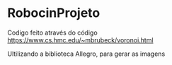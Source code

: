# RobocinProjeto

Codigo feito através do código https://www.cs.hmc.edu/~mbrubeck/voronoi.html

Ultilizando a biblioteca Allegro, para gerar as imagens 

